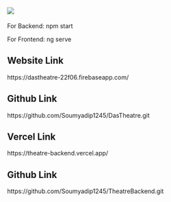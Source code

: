 # <img src = "https://i.imgur.com/0rjUN5f.png" >

<p color: "green">For Backend: npm start</p>
<p color: "green">For Frontend: ng serve</p>
<h2>Website Link</h2> https://dastheatre-22f06.firebaseapp.com/
<h2>Github Link</h2> https://github.com/Soumyadip1245/DasTheatre.git
<h2>Vercel Link</h2> https://theatre-backend.vercel.app/
<h2>Github Link</h2> https://github.com/Soumyadip1245/TheatreBackend.git
